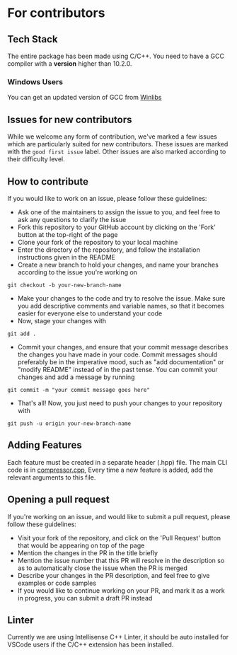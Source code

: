 # For contributors
## Tech Stack
The entire package has been made using C/C++.
You need to have a GCC compiler with a **version** higher than 10.2.0.
### Windows Users
You can get an updated  version of GCC from [Winlibs](https://winlibs.com/)

## Issues for new contributors
While we welcome any form of contribution, we've marked a few issues which are particularly suited for new contributors. These issues are marked with the `good first issue` label. Other issues are also marked according to their difficulty level.

## How to contribute
If you would like to work on an issue, please follow these guidelines:
* Ask one of the maintainers to assign the issue to you, and feel free to ask any questions to clarify the issue
* Fork this repository to your GitHub account by clicking on the 'Fork' button at the top-right of the page
* Clone your fork of the repository to your local machine
* Enter the directory of the repository, and follow the installation instructions given in the README
* Create a new branch to hold your changes, and name your branches according to the issue you're working on

`git checkout -b your-new-branch-name`

* Make your changes to the code and try to resolve the issue. Make sure you add descriptive comments and variable names, so that it becomes easier for everyone else to understand your code
* Now, stage your changes with

`git add .`

* Commit your changes, and ensure that your commit message describes the changes you have made in your code. Commit messages should preferably be in the imperative mood, such as "add documentation" or "modify README" instead of in the past tense. You can commit your changes and add a message by running

`git commit -m "your commit message goes here"`

* That's all! Now, you just need to push your changes to your repository with

`git push -u origin your-new-branch-name`

## Adding Features
Each feature must be created in a separate header (.hpp) file. The main CLI code is in [compressor.cpp](https://github.com/DebadityaPal/k-means-compressor/blob/ead70947cf5630fd6d786001538600ecdeaba800/compressor.cpp), 
Every time a new feature is added, add the relevant arguments to this file.

## Opening a pull request
If you're working on an issue, and would like to submit a pull request, please follow these guidelines:
* Visit your fork of the repository, and click on the 'Pull Request' button that would be appearing on top of the page
* Mention the changes in the PR in the title briefly
* Mention the issue number that this PR will resolve in the description so as to automatically close the issue when the PR is merged
* Describe your changes in the PR description, and feel free to give examples or code samples
* If you would like to continue working on your PR, and mark it as a work in progress, you can submit a draft PR instead

## Linter
Currently we are using Intellisense C++ Linter, it should be auto installed for VSCode users if the C/C++ extension has been installed.
